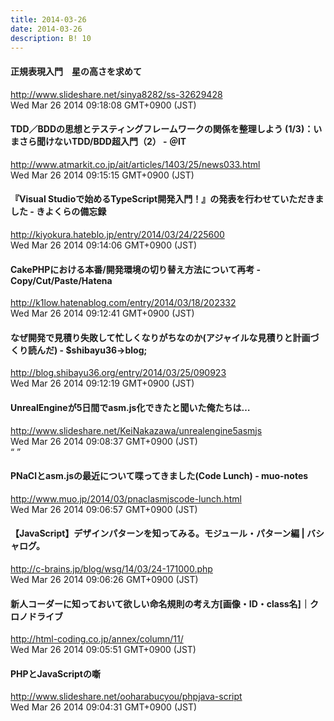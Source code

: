 ```yaml
---
title: 2014-03-26
date: 2014-03-26
description: B! 10
---
```


#### 正規表現入門　星の高さを求めて
http://www.slideshare.net/sinya8282/ss-32629428<br>
Wed Mar 26 2014 09:18:08 GMT+0900 (JST)<br>


####  TDD／BDDの思想とテスティングフレームワークの関係を整理しよう (1/3)：いまさら聞けないTDD/BDD超入門（2） - ＠IT
http://www.atmarkit.co.jp/ait/articles/1403/25/news033.html<br>
Wed Mar 26 2014 09:15:15 GMT+0900 (JST)<br>


#### 『Visual Studioで始めるTypeScript開発入門！』の発表を行わせていただきました - きよくらの備忘録
http://kiyokura.hateblo.jp/entry/2014/03/24/225600<br>
Wed Mar 26 2014 09:14:06 GMT+0900 (JST)<br>


#### CakePHPにおける本番/開発環境の切り替え方法について再考 - Copy/Cut/Paste/Hatena
http://k1low.hatenablog.com/entry/2014/03/18/202332<br>
Wed Mar 26 2014 09:12:41 GMT+0900 (JST)<br>


#### なぜ開発で見積り失敗して忙しくなりがちなのか(アジャイルな見積りと計画づくり読んだ) - $shibayu36->blog;
http://blog.shibayu36.org/entry/2014/03/25/090923<br>
Wed Mar 26 2014 09:12:19 GMT+0900 (JST)<br>


#### UnrealEngineが5日間でasm.js化できたと聞いた俺たちは…
http://www.slideshare.net/KeiNakazawa/unrealengine5asmjs<br>
Wed Mar 26 2014 09:08:37 GMT+0900 (JST)<br>
“ ”


#### PNaClとasm.jsの最近について喋ってきました(Code Lunch) - muo-notes
http://www.muo.jp/2014/03/pnaclasmjscode-lunch.html<br>
Wed Mar 26 2014 09:06:57 GMT+0900 (JST)<br>


#### 【JavaScript】デザインパターンを知ってみる。モジュール・パターン編 | バシャログ。
http://c-brains.jp/blog/wsg/14/03/24-171000.php<br>
Wed Mar 26 2014 09:06:26 GMT+0900 (JST)<br>


#### 新人コーダーに知っておいて欲しい命名規則の考え方[画像・ID・class名]｜クロノドライブ
http://html-coding.co.jp/annex/column/11/<br>
Wed Mar 26 2014 09:05:51 GMT+0900 (JST)<br>


#### PHPとJavaScriptの噺
http://www.slideshare.net/ooharabucyou/phpjava-script<br>
Wed Mar 26 2014 09:04:31 GMT+0900 (JST)<br>


